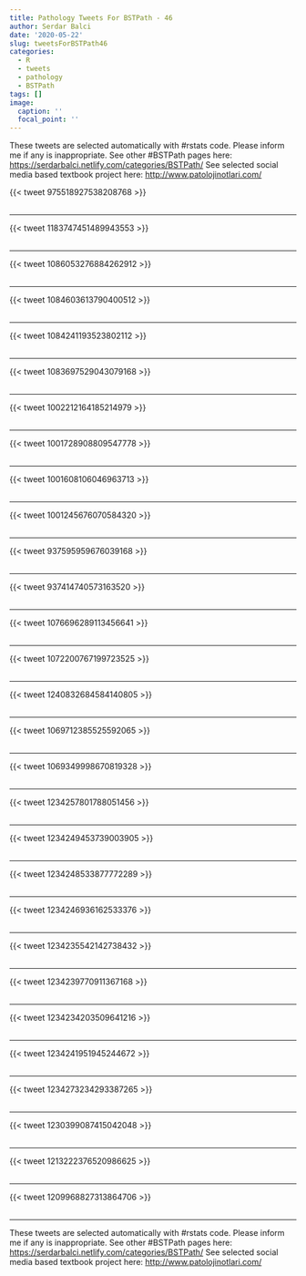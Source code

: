 ```yaml
---
title: Pathology Tweets For BSTPath - 46
author: Serdar Balci
date: '2020-05-22'
slug: tweetsForBSTPath46
categories:
  - R
  - tweets
  - pathology
  - BSTPath
tags: []
image:
  caption: ''
  focal_point: ''
---
```



These tweets are selected automatically with #rstats code. Please inform me if any is inappropriate.
See other #BSTPath pages here: https://serdarbalci.netlify.com/categories/BSTPath/ 
See selected social media based textbook project here: http://www.patolojinotlari.com/

{{< tweet 975518927538208768 >}}
<br>
<br>
<hr>
{{< tweet 1183747451489943553 >}}
<br>
<br>
<hr>
{{< tweet 1086053276884262912 >}}
<br>
<br>
<hr>
{{< tweet 1084603613790400512 >}}
<br>
<br>
<hr>
{{< tweet 1084241193523802112 >}}
<br>
<br>
<hr>
{{< tweet 1083697529043079168 >}}
<br>
<br>
<hr>
{{< tweet 1002212164185214979 >}}
<br>
<br>
<hr>
{{< tweet 1001728908809547778 >}}
<br>
<br>
<hr>
{{< tweet 1001608106046963713 >}}
<br>
<br>
<hr>
{{< tweet 1001245676070584320 >}}
<br>
<br>
<hr>
{{< tweet 937595959676039168 >}}
<br>
<br>
<hr>
{{< tweet 937414740573163520 >}}
<br>
<br>
<hr>
{{< tweet 1076696289113456641 >}}
<br>
<br>
<hr>
{{< tweet 1072200767199723525 >}}
<br>
<br>
<hr>
{{< tweet 1240832684584140805 >}}
<br>
<br>
<hr>
{{< tweet 1069712385525592065 >}}
<br>
<br>
<hr>
{{< tweet 1069349998670819328 >}}
<br>
<br>
<hr>
{{< tweet 1234257801788051456 >}}
<br>
<br>
<hr>
{{< tweet 1234249453739003905 >}}
<br>
<br>
<hr>
{{< tweet 1234248533877772289 >}}
<br>
<br>
<hr>
{{< tweet 1234246936162533376 >}}
<br>
<br>
<hr>
{{< tweet 1234235542142738432 >}}
<br>
<br>
<hr>
{{< tweet 1234239770911367168 >}}
<br>
<br>
<hr>
{{< tweet 1234234203509641216 >}}
<br>
<br>
<hr>
{{< tweet 1234241951945244672 >}}
<br>
<br>
<hr>
{{< tweet 1234273234293387265 >}}
<br>
<br>
<hr>
{{< tweet 1230399087415042048 >}}
<br>
<br>
<hr>
{{< tweet 1213222376520986625 >}}
<br>
<br>
<hr>
{{< tweet 1209968827313864706 >}}
<br>
<br>
<hr>


These tweets are selected automatically with #rstats code. Please inform me if any is inappropriate.
See other #BSTPath pages here: https://serdarbalci.netlify.com/categories/BSTPath/ 
See selected social media based textbook project here: http://www.patolojinotlari.com/
